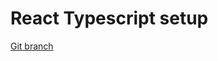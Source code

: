 # React Typescript setup 


[Git branch](https://github.com/codiku/typescript-react-quiz/tree/001-setup)